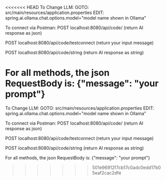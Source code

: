 <<<<<<< HEAD
To Change LLM:
GOTO: src/main/resources/application.properties
EDIT: spring.ai.ollama.chat.options.model="model name shown in Ollama"

To connect via Postman:
POST localhost:8080/api/code/
(return AI response as json)

POST localhost:8080/api/code/testconnect
(return your input message)

POST localhost:8080/api/code/string
(return AI response as string)

For all methods, the json RequestBody is:
{"message": "your prompt"}
=======
To Change LLM:
GOTO: src/main/resources/application.properties
EDIT: spring.ai.ollama.chat.options.model="model name shown in Ollama"

To connect via Postman:
POST localhost:8080/api/code/
(return AI response as json)

POST localhost:8080/api/code/testconnect
(return your input message)

POST localhost:8080/api/code/string
(return AI response as string)

For all methods, the json RequestBody is:
{"message": "your prompt"}
>>>>>>> 501e96912f7cb17c0adc0edd17b05eaf2cac2dfe
